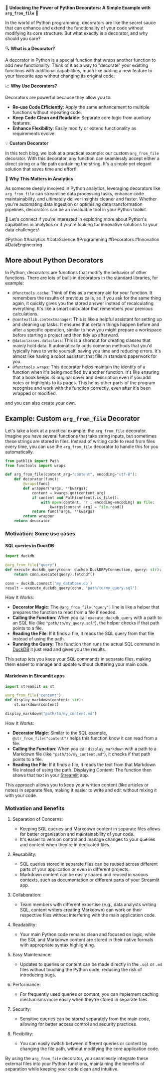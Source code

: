 🌟 **Unlocking the Power of Python Decorators: A Simple Example with `arg_from_file`** 🌟

In the world of Python programming, decorators are like the secret sauce that can enhance and extend the functionality of your code without modifying its core structure. But what exactly is a decorator, and why should you care?

🔍 **What is a Decorator?**

A decorator in Python is a special function that wraps another function to add new functionality. Think of it as a way to "decorate" your existing functions with additional capabilities, much like adding a new feature to your favourite app without changing its original code.

📈 **Why Use Decorators?**

Decorators are powerful because they allow you to:
- **Re-use Code Efficiently**: Apply the same enhancement to multiple functions without repeating code.
- **Keep Code Clean and Readable**: Separate core logic from auxiliary features.
- **Enhance Flexibility**: Easily modify or extend functionality as requirements evolve.

💡 **Custom Decorator**

In this tech blog, we look at a practical example: our custom `arg_from_file` decorator. With this decorator, any function can seamlessly accept either a direct string or a file path containing the string. It's a simple yet elegant solution that saves time and effort!

🚀 **Why This Matters in Analytics**

As someone deeply involved in Python analytics, leveraging decorators like `arg_from_file` can streamline data processing tasks, enhance code maintainability, and ultimately deliver insights cleaner and faster. Whether you're automating data ingestion or optimising data transformation pipelines, decorators can be an invaluable tool in your Python toolkit.

🔗 Let's connect if you're interested in exploring more about Python's capabilities in analytics or if you're looking for innovative solutions to your data challenges!

#Python #Analytics #DataScience #Programming #Decorators #Innovation #DataEngineering

## More about Python Decorators

In Python, decorators are functions that modify the behavior of other functions. There are lots of built-in decorators in the standard libraries, for example:

- `@functools.cache`: Think of this as a memory aid for your function. It remembers the results of previous calls, so if you ask for the same thing again, it quickly gives you the stored answer instead of recalculating everything. It's like a smart calculator that remembers your previous calculations.
- `@contextlib.contextmanager`: This is like a helpful assistant for setting up and cleaning up tasks. It ensures that certain things happen before and after a specific operation, similar to how you might prepare a workspace before starting a project and then tidy up afterward.
- `@dataclasses.dataclass`:
This is a shortcut for creating classes that mainly hold data. It automatically adds common methods that you'd typically have to write yourself, saving you time and reducing errors. It's almost like having a robot assistant that fills in standard paperwork for you.
- `@functools.wraps`: This decorator helps maintain the identity of a function when it's being modified by another function. It's like ensuring that a book keeps its original cover and description even if you add notes or highlights to its pages. This helps other parts of the program recognise and work with the function correctly, even after it's been wrapped or modified.

and you can also create your own.

## Example: Custom `arg_from_file` Decorator

Let's take a look at a practical example: the `arg_from_file` decorator. Imagine you have several functions that take string inputs, but sometimes these strings are stored in files. Instead of writing code to read from files every time, you can use the `arg_from_file` decorator to handle this for you automatically.


```python
from pathlib import Path
from functools import wraps

def arg_from_file(content_arg="content", encoding="utf-8"):
    def decorator(func):
        @wraps(func)
        def wrapper(*args, **kwargs):
            content = kwargs.get(content_arg)
            if content and Path(content).is_file():
                with open(content, 'r', encoding=encoding) as file:
                    kwargs[content_arg] = file.read()
            return func(*args, **kwargs)
        return wrapper
    return decorator
```

### Motivation: Some use cases

#### SQL queries in DuckDB

```python
import duckdb

@arg_from_file("query")
def execute_duckdb_query(conn: duckdb.DuckDBPyConnection, query: str):
    return conn.execute(query).fetchdf()

conn = duckdb.connect('my_database.db')
result = execute_duckdb_query(conn, "path/to/my_query.sql")
```

How It Works:

- **Decorator Magic**: The `@arg_from_file("query")` line is like a helper that prepares the function to read from a file if needed.
- **Calling the Function**: When you call `execute_duckdb_query` with a path to an SQL file (like `"path/to/my_query.sql"`), the helper checks if that path points to a file.
- **Reading the File**: If it finds a file, it reads the SQL query from that file instead of using the path.
- **Running the Query**: The function then runs the actual SQL command in [DuckDB](https://duckdb.org) it just read and gives you the results.

This setup lets you keep your SQL commands in separate files, making them easier to manage and update without cluttering your main code.

#### Markdown in Streamlit apps

```python
import streamlit as st

@arg_from_file("content")
def display_markdown(content: str):
    st.markdown(content)

display_markdown("path/to/my_content.md")
```

How It Works:

- **Decorator Magic**: Similar to the SQL example, `@str_from_file("content")` helps this function know it can read from a file.
- **Calling the Function**: When you call `display_markdown` with a path to a Markdown file (like `"path/to/my_content.md"`), it checks if that path points to a file.
- **Reading the File**: If it finds a file, it reads the text from that Markdown file instead of using the path.
Displaying Content: The function then shows that text in your [Streamlit](https://streamlit.io) app.

This approach allows you to keep your written content (like articles or notes) in separate files, making it easier to write and edit without mixing it with your code.

### Motivation and Benefits

1. Separation of Concerns:
   - Keeping SQL queries and Markdown content in separate files allows for better organisation and maintainability of your code.
   - It's easier to version control and manage changes to your queries and content when they're in dedicated files.

2. Reusability:
   - SQL queries stored in separate files can be reused across different parts of your application or even in different projects.
   - Markdown content can be easily shared and reused in various contexts, such as documentation or different parts of your Streamlit app.

3. Collaboration:
   - Team members with different expertise (e.g., data analysts writing SQL, content writers creating Markdown) can work on their respective files without interfering with the main application code.

4. Readability:
   - Your main Python code remains clean and focused on logic, while the SQL and Markdown content are stored in their native formats with appropriate syntax highlighting.

5. Easy Maintenance:
   - Updates to queries or content can be made directly in the `.sql` or `.md` files without touching the Python code, reducing the risk of introducing bugs.

6. Performance:
   - For frequently used queries or content, you can implement caching mechanisms more easily when they're stored in separate files.

7. Security:
   - Sensitive queries can be stored separately from the main code, allowing for better access control and security practices.

8. Flexibility:
   - You can easily switch between different queries or content by changing the file path, without modifying the core application code.

By using the `arg_from_file` decorator, you seamlessly integrate these external files into your Python functions, maintaining the benefits of separation while keeping your code clean and intuitive.
